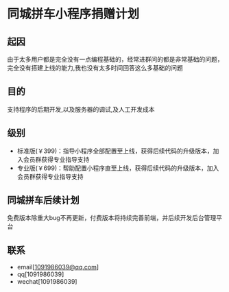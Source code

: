 # 同城拼车小程序捐赠计划

## 起因
由于太多用户都是完全没有一点编程基础的，经常进群问的都是非常基础的问题，完全没有搭建上线的能力,我也没有太多时间回答这么多基础的问题

## 目的
支持程序的后期开发,以及服务器的调试,及人工开发成本

## 级别
- 标准版(￥399)：指导小程序全部配置至上线，获得后续代码的升级版本，加入会员群获得专业指导支持
- 专业版(￥699)：帮助配置小程序直至上线，获得后续代码的升级版本，加入会员群获得专业指导支持

## 同城拼车后续计划
免费版本除重大bug不再更新，付费版本将持续完善前端，并后续开发后台管理平台


## 联系
- email[[1091986039@qq.com](mailto:1091986039@qq.com)]
- qq[1091986039]
- wechat[1091986039]